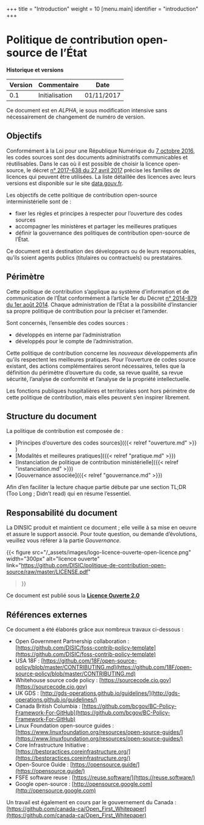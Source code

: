 +++
title = "Introduction"
weight = 10
[menu.main]
  identifier = "introduction"
+++

# Politique de contribution open-source de l’État

__Historique et versions__

| Version | Commentaire    | Date       |
| --------|----------------|------------|
| 0.1     | Initialisation | 01/11/2017 |

Ce document est en *ALPHA*, ie sous modification intensive sans nécessairement de changement de numéro de version.

## Objectifs

Conformément à la Loi pour une République Numérique du [7 octobre 2016][LoiRepNum link], les codes sources sont des documents 
administratifs communicables et réutilisables. Dans le cas où il est possible de choisir la licence open-source, le décret
[n° 2017-638 du 27 avril 2017][DecretLicences link] précise les familles de licences qui peuvent être utilisées. La liste 
détaillée des licences avec leurs versions est disponible sur le site [data.gouv.fr][Licenses link].

Les objectifs de cette politique de contribution open-source interministérielle sont de :

 * fixer les règles et principes à respecter pour l’ouverture des codes sources
 * accompagner les ministères et partager les meilleures pratiques 
 * définir la gouvernance des politiques de contribution open-source de l’État.

Ce document est à destination des développeurs ou de leurs responsables, qu’ils soient agents publics (titulaires 
ou contractuels) ou prestataires.

## Périmètre

Cette politique de contribution s’applique au système d’information et de communication de l’État 
conformément à l’article 1er du Décret [n° 2014-879 du 1er août 2014][DecretDINSIC link]. Chaque administration de l’État 
a la possibilité d’instancier sa propre politique de contribution pour la préciser et l’amender. 

Sont concernés, l’ensemble des codes sources :

 *  développés en interne par l’administration
 *  développés pour le compte de l’administration.

Cette politique de contribution concerne les *nouveaux* développements afin qu’ils respectent les meilleures pratiques. Pour l’ouverture de codes source existant, des actions complémentaires seront nécessaires, telles que la définition du périmètre d’ouverture du code, sa revue qualité, sa revue sécurité, l’analyse de conformité et l’analyse de la propriété intellectuelle.

Les fonctions publiques hospitalières et territoriales sont hors périmètre de cette politique de contribution, mais elles peuvent s’en inspirer librement.

## Structure du document

La politique de contribution est composée de :

 * [Principes d’ouverture des codes sources]({{< relref "ouverture.md" >}} )
 * [Modalités et meilleures pratiques]({{< relref "pratique.md" >}})
 * [Instanciation de politique de contribution ministérielle]({{< relref "instanciation.md" >}})
 * [Gouvernance associée]({{< relref "gouvernance.md" >}})

Afin d’en faciliter la lecture chaque partie débute par une section TL;DR (Too Long ; Didn’t read) qui en résume l’essentiel.

## Responsabilité du document

La DINSIC produit et maintient ce document ; elle veille à sa mise en oeuvre et assure le support associé. Pour toute question, ou demande d’évolutions, veuillez vous référer à la partie *Gouvernance*.

{{< figure
  src="/_assets/images/logo-licence-ouverte-open-licence.png"
  width="300px"
  alt="licence ouverte"
  link="https://github.com/DISIC/politique-de-contribution-open-source/raw/master/LICENSE.pdf"
>}}

Ce document est publié sous la [**Licence Ouverte 2.0**][LO link]

## Références externes

Ce document a été élaborés grâce aux nombreux travaux ci-dessous :

 * Open Government Partnership collaboration : [https://github.com/DISIC/foss-contrib-policy-template](https://github.com/DISIC/foss-contrib-policy-template)
 * USA 18F : [https://github.com/18F/open-source-policy/blob/master/CONTRIBUTING.md](https://github.com/18F/open-source-policy/blob/master/CONTRIBUTING.md)
 * Whitehouse source code policy : [https://sourcecode.cio.gov](https://sourcecode.cio.gov)
 * UK GDS  : [http://gds-operations.github.io/guidelines/](http://gds-operations.github.io/guidelines/)
 * Canada British Columbia : [https://github.com/bcgov/BC-Policy-Framework-For-GitHub](https://github.com/bcgov/BC-Policy-Framework-For-GitHub)
 * Linux Foundation open-source guides : [https://www.linuxfoundation.org/resources/open-source-guides/](https://www.linuxfoundation.org/resources/open-source-guides/)
 * Core Infrastructure Initiative : [https://bestpractices.coreinfrastructure.org/](https://bestpractices.coreinfrastructure.org/)
 * Open-Source Guide : [https://opensource.guide/](https://opensource.guide/)
 * FSFE software reuse : [https://reuse.software/](https://reuse.software/)
 * Google open-source : [http://opensource.google.com](http://opensource.google.com)

Un travail est également en cours par le gouvernement du Canada : [https://github.com/canada-ca/Open_First_Whitepaper](https://github.com/canada-ca/Open_First_Whitepaper)

[Logo LO]: https://www.etalab.gouv.fr/wp-content/uploads/2011/10/licence-ouverte-open-licence.gif
[LO link]: https://github.com/DISIC/politique-de-contribution-open-source/raw/master/LICENSE.pdf
[LoiRepNum link]: https://www.legifrance.gouv.fr/affichTexte.do;jsessionid=6E9C9BD1F4AAF6E6FD525E8FE902A615.tplgfr26s_2?cidTexte=JORFTEXT000033202746&categorieLien=id
[DecretDINSIC link]:  https://www.legifrance.gouv.fr/affichTexte.do;jsessionid=6E9C9BD1F4AAF6E6FD525E8FE902A615.tplgfr26s_2?cidTexte=JORFTEXT000029337021&idArticle=&dateTexte=20171101
[DecretLicences link]: https://www.legifrance.gouv.fr/affichTexte.do?cidTexte=JORFTEXT000034502557&categorieLien=id
[Licenses link]: https://www.data.gouv.fr/fr/licences
